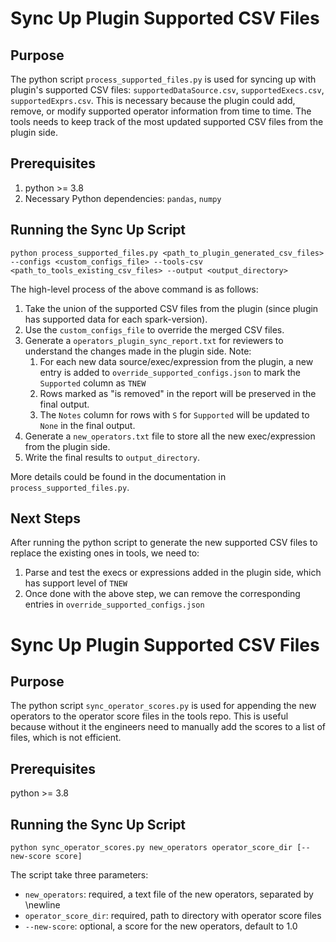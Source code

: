 # Sync Up Plugin Supported CSV Files

## Purpose

The python script `process_supported_files.py` is used for syncing up with plugin's supported CSV files: `supportedDataSource.csv`, `supportedExecs.csv`, `supportedExprs.csv`. This is necessary because the plugin could add, remove, or modify supported operator information from time to time. The tools needs to keep track of the most updated supported CSV files from the plugin side.

## Prerequisites

1. python >= 3.8
2. Necessary Python dependencies: `pandas`, `numpy`

## Running the Sync Up Script
```
python process_supported_files.py <path_to_plugin_generated_csv_files> --configs <custom_configs_file> --tools-csv <path_to_tools_existing_csv_files> --output <output_directory>
```

The high-level process of the above command is as follows:

1. Take the union of the supported CSV files from the plugin (since plugin has supported data for each spark-version).
2. Use the `custom_configs_file` to override the merged CSV files.
3. Generate a `operators_plugin_sync_report.txt` for reviewers to understand the changes made in the plugin side. Note:
   1. For each new data source/exec/expression from the plugin, a new entry is added to `override_supported_configs.json` to mark the `Supported` column as `TNEW`
   2. Rows marked as "is removed" in the report will be preserved in the final output.
   3. The `Notes` column for rows with `S` for `Supported` will be updated to `None` in the final output.
4. Generate a `new_operators.txt` file to store all the new exec/expression from the plugin side.
5. Write the final results to `output_directory`.

More details could be found in the documentation in `process_supported_files.py`.

## Next Steps

After running the python script to generate the new supported CSV files to replace the existing ones in tools, we need to:
1. Parse and test the execs or expressions added in the plugin side, which has support level of `TNEW`
2. Once done with the above step, we can remove the corresponding entries in `override_supported_configs.json`


# Sync Up Plugin Supported CSV Files


## Purpose

The python script `sync_operator_scores.py` is used for appending the new operators to the operator score files in the tools repo. This is useful because without it the engineers need to manually add the scores to a list of files, which is not efficient.

## Prerequisites

python >= 3.8

## Running the Sync Up Script
```
python sync_operator_scores.py new_operators operator_score_dir [--new-score score]
```

The script take three parameters:
- `new_operators`: required, a text file of the new operators, separated by \newline
- `operator_score_dir`: required, path to directory with operator score files
- `--new-score`: optional, a score for the new operators, default to 1.0
